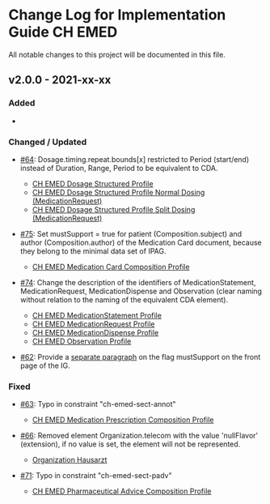 # Change Log for Implementation Guide CH EMED
All notable changes to this project will be documented in this file.   

## v2.0.0 - 2021-xx-xx
 
### Added
* 

   
### Changed / Updated
* [#64](https://github.com/ehealthsuisse/ch-emed/issues/64): Dosage.timing.repeat.bounds[x] restricted to Period (start/end) instead of Duration, Range, Period to be equivalent to CDA.
   * [CH EMED Dosage Structured Profile](http://build.fhir.org/ig/ehealthsuisse/ch-emed/branches/master/StructureDefinition-ch-emed-dosage-structured.html)
   * [CH EMED Dosage Structured Profile Normal Dosing (MedicationRequest)](http://build.fhir.org/ig/ehealthsuisse/ch-emed/branches/master/StructureDefinition-ch-emed-dosage-structured-normal-medicationrequest.html)
   * [CH EMED Dosage Structured Profile Split Dosing (MedicationRequest)](http://build.fhir.org/ig/ehealthsuisse/ch-emed/branches/master/StructureDefinition-ch-emed-dosage-structured-split-medicationrequest.html)

* [#75](https://github.com/ehealthsuisse/ch-emed/issues/75): Set mustSupport = true for patient (Composition.subject) and author (Composition.author) of the Medication Card document, because they belong to the minimal data set of IPAG.
   * [CH EMED Medication Card Composition Profile](http://build.fhir.org/ig/ehealthsuisse/ch-emed/branches/master/StructureDefinition-ch-emed-composition-medicationcard.html)

* [#74](https://github.com/ehealthsuisse/ch-emed/issues/74): Change the description of the identifiers of MedicationStatement, MedicationRequest, MedicationDispense and Observation (clear naming without relation to the naming of the equivalent CDA element).
   * [CH EMED MedicationStatement Profile](http://build.fhir.org/ig/ehealthsuisse/ch-emed/branches/master/StructureDefinition-ch-emed-medicationstatement.html)
   * [CH EMED MedicationRequest Profile](http://build.fhir.org/ig/ehealthsuisse/ch-emed/branches/master/StructureDefinition-ch-emed-medicationrequest.html)
   * [CH EMED MedicationDispense Profile](http://build.fhir.org/ig/ehealthsuisse/ch-emed/branches/master/StructureDefinition-ch-emed-medicationdispense.html) 
   * [CH EMED Observation Profile](http://build.fhir.org/ig/ehealthsuisse/ch-emed/branches/master/StructureDefinition-ch-emed-observation.html)

* [#62](https://github.com/ehealthsuisse/ch-emed/issues/62): Provide a [separate paragraph](http://build.fhir.org/ig/ehealthsuisse/ch-emed/branches/master/index.html#must-support) on the flag mustSupport on the front page of the IG.

 
### Fixed
* [#63](https://github.com/ehealthsuisse/ch-emed/issues/63): Typo in constraint "ch-emed-sect-annot"
   * [CH EMED Medication Prescription Composition Profile](http://build.fhir.org/ig/ehealthsuisse/ch-emed/branches/master/StructureDefinition-ch-emed-composition-medicationprescription.html)

* [#66](https://github.com/ehealthsuisse/ch-emed/issues/66): Removed element Organization.telecom with the value 'nullFlavor' (extension), if no value is set, the element will not be represented.
   * [Organization Hausarzt](http://build.fhir.org/ig/ehealthsuisse/ch-emed/branches/master/Organization-Hausarzt.html)

* [#71](https://github.com/ehealthsuisse/ch-emed/issues/71): Typo in constraint "ch-emed-sect-padv"
   * [CH EMED Pharmaceutical Advice Composition Profile](http://build.fhir.org/ig/ehealthsuisse/ch-emed/branches/master/StructureDefinition-ch-emed-composition-pharmaceuticaladvice.html)
